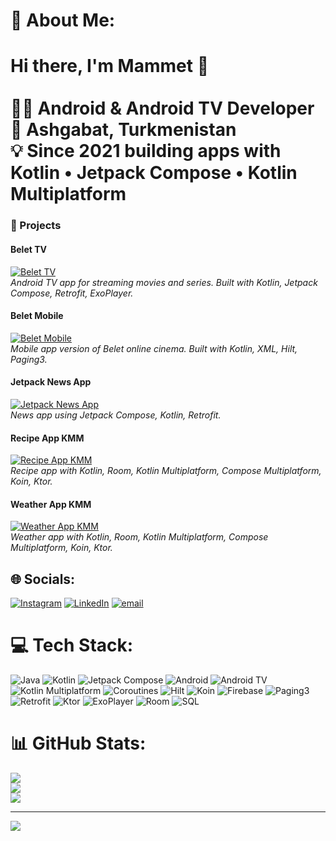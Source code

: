 # 💫 About Me:
# Hi there, I'm Mammet 👋  <br><br>👨‍💻 **Android & Android TV Developer**  <br>📍 Ashgabat, Turkmenistan  <br>💡 Since 2021 building apps with **Kotlin • Jetpack Compose • Kotlin Multiplatform**<br>

### 📌 Projects
#### Belet TV
[![Belet TV](https://img.shields.io/badge/Belet%20TV-Google%20Play-4285F4?logo=googleplay&logoColor=white&style=for-the-badge)](https://play.google.com/store/apps/details?id=tm.belet.filmstv)  
*Android TV app for streaming movies and series. Built with Kotlin, Jetpack Compose, Retrofit, ExoPlayer.*
#### Belet Mobile
[![Belet Mobile](https://img.shields.io/badge/Belet%20Mobile-Google%20Play-4285F4?logo=googleplay&logoColor=white&style=for-the-badge)](https://play.google.com/store/apps/details?id=tm.belet.films)  
*Mobile app version of Belet online cinema. Built with Kotlin, XML, Hilt, Paging3.*
#### Jetpack News App
[![Jetpack News App](https://img.shields.io/badge/Jetpack%20News%20App-GitHub-181717?logo=github&logoColor=white&style=for-the-badge)](https://github.com/mammetmyrat/Jetpack-NewsApp)  
*News app using Jetpack Compose, Kotlin, Retrofit.*
#### Recipe App KMM
[![Recipe App KMM](https://img.shields.io/badge/Recipe%20App%20CMP-GitHub-181717?logo=github&logoColor=white&style=for-the-badge)](https://github.com/mammetmyrat/RecipeAppCmp)  
*Recipe app with Kotlin, Room, Kotlin Multiplatform, Compose Multiplatform, Koin, Ktor.*
#### Weather App KMM
[![Weather App KMM](https://img.shields.io/badge/Recipe%20App%20CMP-GitHub-181717?logo=github&logoColor=white&style=for-the-badge)](https://github.com/mammetmyrat/WeatherKMP)  
*Weather app with Kotlin, Room, Kotlin Multiplatform, Compose Multiplatform, Koin, Ktor.*

## 🌐 Socials:
[![Instagram](https://img.shields.io/badge/Instagram-%23E4405F.svg?logo=Instagram&logoColor=white)](https://instagram.com/double_m279) [![LinkedIn](https://img.shields.io/badge/LinkedIn-%230077B5.svg?logo=linkedin&logoColor=white)](https://linkedin.com/in/mammet-mammetmyradov) [![email](https://img.shields.io/badge/Email-D14836?logo=gmail&logoColor=white)](mailto:mammetmyrat20020709@gmail.com) 

# 💻 Tech Stack:
![Java](https://img.shields.io/badge/java-%23ED8B00.svg?style=for-the-badge&logo=openjdk&logoColor=white) 
![Kotlin](https://img.shields.io/badge/Kotlin-0095D5?logo=kotlin&logoColor=white&style=for-the-badge)
![Jetpack Compose](https://img.shields.io/badge/Jetpack%20Compose-4285F4?logo=jetpackcompose&logoColor=white&style=for-the-badge)
![Android](https://img.shields.io/badge/Android-3DDC84?logo=android&logoColor=white&style=for-the-badge)
![Android TV](https://img.shields.io/badge/Android%20TV-3DDC84?logo=android&logoColor=white&style=for-the-badge)
![Kotlin Multiplatform](https://img.shields.io/badge/Kotlin%20Multiplatform-7F52FF?logo=kotlin&logoColor=white&style=for-the-badge)
![Coroutines](https://img.shields.io/badge/Coroutines-6366F1?logo=kotlin&logoColor=white&style=for-the-badge)
![Hilt](https://img.shields.io/badge/Hilt-FF5722?logo=dagger&logoColor=white&style=for-the-badge)
![Koin](https://img.shields.io/badge/Koin-7A4FFF?logo=kotlin&logoColor=white&style=for-the-badge)
![Firebase](https://img.shields.io/badge/firebase-%23039BE5.svg?style=for-the-badge&logo=firebase)
![Paging3](https://img.shields.io/badge/Paging3-1976D2?logo=kotlin&logoColor=white&style=for-the-badge)
![Retrofit](https://img.shields.io/badge/Retrofit-3DDC84?logo=retrofit&logoColor=white&style=for-the-badge)
![Ktor](https://img.shields.io/badge/Ktor-6A1B9A?logo=kotlin&logoColor=white&style=for-the-badge)
![ExoPlayer](https://img.shields.io/badge/ExoPlayer-FF6F00?logo=android&logoColor=white&style=for-the-badge)
![Room](https://img.shields.io/badge/Room-FF6F61?logo=android&logoColor=white&style=for-the-badge)
![SQL](https://img.shields.io/badge/SQL-003B57?logo=postgresql&logoColor=white&style=for-the-badge)
# 📊 GitHub Stats:
![](https://github-readme-stats.vercel.app/api?username=mammetmyrat&theme=dark&hide_border=false&include_all_commits=true&count_private=true)<br/>
![](https://nirzak-streak-stats.vercel.app/?user=mammetmyrat&theme=dark&hide_border=false)<br/>
![](https://github-readme-stats.vercel.app/api/top-langs/?username=mammetmyrat&theme=dark&hide_border=false&include_all_commits=true&count_private=true&layout=compact)

---
[![](https://visitcount.itsvg.in/api?id=mammetmyrat&icon=0&color=1)](https://visitcount.itsvg.in)
